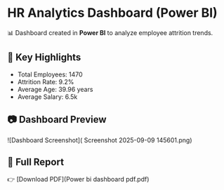 # HR Analytics Dashboard (Power BI)

📊 Dashboard created in **Power BI** to analyze employee attrition trends.  

## 🔹 Key Highlights
- Total Employees: 1470
- Attrition Rate: 9.2%
- Average Age: 39.96 years
- Average Salary: 6.5k

## 📷 Dashboard Preview
![Dashboard Screenshot]( Screenshot 2025-09-09 145601.png)

## 📄 Full Report
👉 [Download PDF](Power bi dashboard pdf.pdf)
